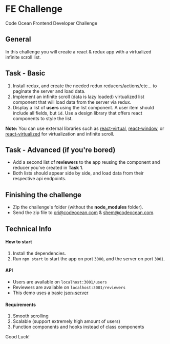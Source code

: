 # FE Challenge
Code Ocean Frontend Developer Challenge

## General
In this challenge you will create a react & redux app with a virtualized infinite scroll list.

## Task - Basic
1. Install redux, and create the needed redux reducers/actions/etc... to paginate the server and load data.
2. Implement an infinite scroll (data is lazy loaded) virtualized list component that will load data from the server via redux.
3. Display a list of **users** using the list component. A user item should include all fields, but `id`.
Use a design library that offers react components to style the list.

**Note:** You can use external libraries such as [react-virtual](https://github.com/tannerlinsley/react-virtual), [react-window](https://github.com/bvaughn/react-window), or [react-virtualized](https://github.com/bvaughn/react-virtualized) for virtualization and infinite scroll.

## Task - Advanced (if you're bored)
* Add a second list of **reviewers** to the app reusing the component and reducer you've created in **Task 1**.
* Both lists should appear side by side, and load data from their respective api endpoints.

## Finishing the challenge
* Zip the challenge's folder (without the **node_modules** folder).
* Send the zip file to [ori@codeocean.com](mailto:ori@codeocean.com) & [shem@codeocean.com](mailto:shem@codeocean.com).

## Technical Info

#### How to start
1. Install the dependencies.
2. Run `npm start` to start the app on port `3000`, and the server on port `3001`.

#### API
* Users are available on `localhost:3001/users`
* Reviewers are available on `localhost:3001/reviewers`
* This demo uses a basic [json-server](https://github.com/typicode/json-server#paginate)

#### Requirements
1. Smooth scrolling
2. Scalable (support extremely high amount of users)
3. Function components and hooks instead of class components

Good Luck!
